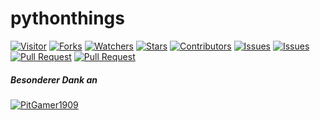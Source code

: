 # pythonthings

<a href="https://visitor-badge.glitch.me/badge?page_id=PitGamer/pythonthings"><img title="Visitor" src="https://visitor-badge.glitch.me/badge?page_id=PitGamer1909/pythonthings"></a>
<a href="https://github.com/PitGamer1909/pythonthings/network/members"><img title="Forks" src="https://img.shields.io/github/forks/PitGamer/pythonthings?label=Forks&color=blue&style=flat-square"></a>
<a href="https://github.com/PitGamer1909/pythonthings/watchers"><img title="Watchers" src="https://img.shields.io/github/watchers/PitGamer/pythonthings?label=Watchers&color=green&style=flat-square"></a>
<a href="https://github.com/PitGamer1909/pythonthings/stargazers"><img title="Stars" src="https://img.shields.io/github/stars/PitGamer/pythonthings?label=Stars&color=yellow&style=flat-square"></a>
<a href="https://github.com/PitGamer1909/pythonthings/graphs/contributors"><img title="Contributors" src="https://img.shields.io/github/contributors/PitGamer/pythonthings?label=Contributors&color=blue&style=flat-square"></a>
<a href="https://github.com/PitGamer1909/pythonthings/issues"><img title="Issues" src="https://img.shields.io/github/issues/PitGamer/pythonthings?label=Issues&color=success&style=flat-square"></a>
<a href="https://github.com/PitGamer1909/pythonthings/issues?q=is%3Aissue+is%3Aclosed"><img title="Issues" src="https://img.shields.io/github/issues-closed/PitGamer/pythonthings?label=Issues&color=red&style=flat-square"></a>
<a href="https://github.com/PitGamer1909/pythonthings/pulls"><img title="Pull Request" src="https://img.shields.io/github/issues-pr/PitGamer1909/pythonthings?label=PullRequest&color=success&style=flat-square"></a>
<a href="https://github.com/PitGamer1909/pythonthings/pulls?q=is%3Apr+is%3Aclosed"><img title="Pull Request" src="https://img.shields.io/github/issues-pr-closed/PitGamer1909/pythonthings?label=PullRequest&color=red&style=flat-square"></a>




##### Besonderer Dank an
[![PitGamer1909](https://github.com/Nurutomo.png?size=150)](https://github.com/PitGamer1909)
